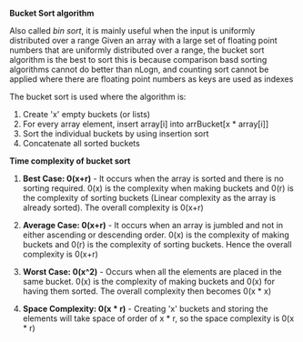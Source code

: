 **Bucket Sort algorithm**

Also called *bin sort*, it is mainly useful when the input is uniformly distributed over a range
Given an array with a large set of floating point numbers that are uniformly distributed over a range, the bucket sort algorithm is the best to sort this is because comparison basd sorting algorithms cannot do better than nLogn, and counting sort cannot be applied where there are floating point numbers as keys are used as indexes

The bucket sort is used where the algorithm is:
1. Create 'x' empty buckets (or lists)
2. For every array element, insert array[i] into arrBucket[x * array[i]]
3. Sort the individual buckets by using insertion sort
4. Concatenate all sorted buckets

**Time complexity of bucket sort**
1. **Best Case: 0(x+r)** - It occurs when the array is sorted and there is no sorting required. 0(x) is the complexity when making buckets and 0(r) is the complexity of sorting buckets (Linear complexity as the array is already sorted). The overall complexity is 0(x+r)

2. **Average Case: 0(x+r)** - It occurs when an array is jumbled and not in either ascending or descending order. 0(x) is the complexity of making buckets and 0(r) is the complexity of sorting buckets. Hence the overall complexity is 0(x+r)

3. **Worst Case: 0(x^2)** - Occurs when all the elements are placed in the same bucket. 0(x) is the complexity of making buckets and 0(x) for having them sorted. The overall complexity then becomes 0(x * x)

4. **Space Complexity: 0(x * r)** - Creating 'x' buckets and storing the elements will take space of order of x * r, so the space complexity is 0(x * r)
